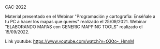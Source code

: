 CAC-2022

Material presentado en el Webinar "Programación y cartografía: Enséñale a tu PC a hacer los mapas que queres" realizado el 25/09/2021.
Webinar "ELABORANDO MAPAS con GENERIC MAPPING TOOLS" realizado el 15/09/2022.


Link youtube: https://www.youtube.com/watch?v=tXKto-_HmnM

